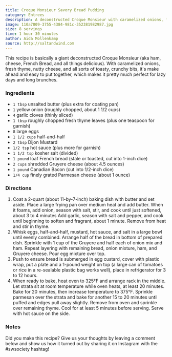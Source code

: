 ```yaml
---
title: Croque Monsieur Savory Bread Pudding
category: Entrees
description: A deconstructed Croque Monsieur with caramelized onions, fresh thyme, nutty cheese, and all sorts of toasty, crunchy bits. Perfect for lazy days and long brunches.
image: 110a7009-3755-4384-981c-352381982987.jpg
size: 8 servings
time: 1 hour 30 minutes
author: Aida Mollenkamp
source: http://saltandwind.com
---
```


This recipe is basically a giant deconstructed Croque Monsieur (aka ham, cheese, French Bread, and all things delicious). With caramelized onions, fresh thyme, nutty cheese, and all sorts of toasty, crunchy bits, it's make ahead and easy to put together, which makes it pretty much perfect for lazy days and long brunches.

### Ingredients

* `1 tbsp` unsalted butter (plus extra for coating pan)
* `1` yellow onion (roughly chopped, about 1 1/2 cups)
* `4` garlic cloves (thinly sliced)
* `1 tbsp` roughly chopped fresh thyme leaves (plus one teaspoon for garnish)
* `8` large eggs
* `1 1/2 cups` half-and-half
* `2 tbsp` Dijon Mustard
* `1/2 tsp` hot sauce (plus more for garnish)
* `1 1/2 tsp` kosher salt (divided)
* `1 pound` loaf French bread (stale or toasted, cut into 1-inch dice)
* `2 cups` shredded Gruyere cheese (about 4.5 ounces)
* `1 pound` Canadian Bacon (cut into 1/2-inch dice)
* `1/4 cup` finely grated Parmesan cheese (about 1 ounce)

### Directions

1. Coat a 2-quart (about 11-by-7-inch) baking dish with butter and set aside. Place a large frying pan over medium heat and add butter. When it foams, add onion, season with salt, stir, and cook until just softened, about 3 to 4 minutes Add garlic, season with salt and pepper, and cook until beginning to soften and fragrant, about 1 minute. Remove from heat and stir in thyme.
2. Whisk eggs, half-and-half, mustard, hot sauce, and salt in a large bowl until evenly combined. Arrange half of the bread in bottom of prepared dish. Sprinkle with 1 cup of the Gruyere and half each of onion mix and ham. Repeat layering with remaining bread, onion mixture, ham, and Gruyere cheese. Pour egg mixture over top.
3. Push to ensure bread is submerged in egg custard, cover with plastic wrap, put a plate and a 1-pound weight on top (a large can of tomatoes or rice in a re-sealable plastic bag works well), place in refrigerator for 3 to 12 hours.
4. When ready to bake, heat oven to 325°F and arrange rack in the middle. Let strata sit at room temperature while oven heats, at least 20 minutes. Bake for 20 minutes, then increase temperature to 375°F. Sprinkle parmesan over the strata and bake for another 15 to 20 minutes until puffed and edges pull away slightly. Remove from oven and sprinkle over remaining thyme. Cool for at least 5 minutes before serving. Serve with hot sauce on the side.

### Notes

Did you make this recipe? Give us your thoughts by leaving a comment below and show us how it turned out by sharing it on Instagram with the #swsociety hashtag!